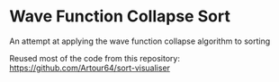 # Wave Function Collapse Sort
An attempt at applying the wave function collapse algorithm to sorting

Reused most of the code from this repository: https://github.com/Artour64/sort-visualiser
